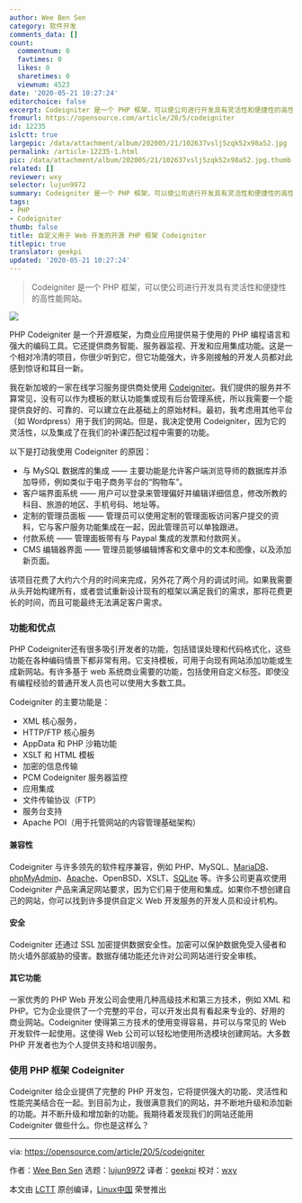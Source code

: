 ```yaml
---
author: Wee Ben Sen
category: 软件开发
comments_data: []
count:
  commentnum: 0
  favtimes: 0
  likes: 0
  sharetimes: 0
  viewnum: 4523
date: '2020-05-21 10:27:24'
editorchoice: false
excerpt: Codeigniter 是一个 PHP 框架，可以使公司进行开发具有灵活性和便捷性的高性能网站。
fromurl: https://opensource.com/article/20/5/codeigniter
id: 12235
islctt: true
largepic: /data/attachment/album/202005/21/102637vslj5zqk52x98a52.jpg
permalink: /article-12235-1.html
pic: /data/attachment/album/202005/21/102637vslj5zqk52x98a52.jpg.thumb.jpg
related: []
reviewer: wxy
selector: lujun9972
summary: Codeigniter 是一个 PHP 框架，可以使公司进行开发具有灵活性和便捷性的高性能网站。
tags:
- PHP
- Codeigniter
thumb: false
title: 自定义用于 Web 开发的开源 PHP 框架 Codeigniter
titlepic: true
translator: geekpi
updated: '2020-05-21 10:27:24'
---
```



> 
> Codeigniter 是一个 PHP 框架，可以使公司进行开发具有灵活性和便捷性的高性能网站。
> 
> 
> 


![](/data/attachment/album/202005/21/102637vslj5zqk52x98a52.jpg)


PHP Codeigniter 是一个开源框架，为商业应用提供易于使用的 PHP 编程语言和强大的编码工具。它还提供商务智能、服务器监视、开发和应用集成功能。这是一个相对冷清的项目，你很少听到它，但它功能强大，许多刚接触的开发人员都对此感到惊讶和耳目一新。


我在新加坡的一家在线学习服务提供商处使用 [Codeigniter](https://codeigniter.com/)。我们提供的服务并不算常见，没有可以作为模板的默认功能集或现有后台管理系统，所以我需要一个能提供良好的、可靠的、可以建立在此基础上的原始材料。最初，我考虑用其他平台（如 Wordpress）用于我们的网站。但是，我决定使用 Codeigniter，因为它的灵活性，以及集成了在我们的补课匹配过程中需要的功能。


以下是打动我使用 Codeigniter 的原因：


* 与 MySQL 数据库的集成 —— 主要功能是允许客户端浏览导师的数据库并添加导师，例如类似于电子商务平台的“购物车”。
* 客户端界面系统 —— 用户可以登录来管理偏好并编辑详细信息，修改所教的科目、旅游的地区、手机号码、地址等。
* 定制的管理员面板 —— 管理员可以使用定制的管理面板访问客户提交的资料，它与客户服务功能集成在一起，因此管理员可以单独跟进。
* 付款系统 —— 管理面板带有与 Paypal 集成的发票和付款网关。
* CMS 编辑器界面 —— 管理员能够编辑博客和文章中的文本和图像，以及添加新页面。


该项目花费了大约六个月的时间来完成，另外花了两个月的调试时间。如果我需要从头开始构建所有，或者尝试重新设计现有的框架以满足我们的需求，那将花费更长的时间，而且可能最终无法满足客户需求。


### 功能和优点


PHP Codeigniter还有很多吸引开发者的功能，包括错误处理和代码格式化，这些功能在各种编码情景下都非常有用。它支持模板，可用于向现有网站添加功能或生成新网站。有许多基于 web 系统商业需要的功能，包括使用自定义标签。即使没有编程经验的普通开发人员也可以使用大多数工具。


Codeigniter 的主要功能是：


* XML 核心服务，
* HTTP/FTP 核心服务
* AppData 和 PHP 沙箱功能
* XSLT 和 HTML 模板
* 加密的信息传输
* PCM Codeigniter 服务器监控
* 应用集成
* 文件传输协议（FTP）
* 服务台支持
* Apache POI（用于托管网站的内容管理基础架构）


#### 兼容性


Codeigniter 与许多领先的软件程序兼容，例如 PHP、MySQL、[MariaDB](http://mariadb.org/)、[phpMyAdmin](https://www.phpmyadmin.net/)、[Apache](http://apache.org/)、OpenBSD、XSLT、[SQLite](http://sqlite.org/) 等。许多公司更喜欢使用 Codeigniter 产品来满足网站要求，因为它们易于使用和集成。如果你不想创建自己的网站，你可以找到许多提供自定义 Web 开发服务的开发人员和设计机构。


#### 安全


Codeigniter 还通过 SSL 加密提供数据安全性。加密可以保护数据免受入侵者和防火墙外部威胁的侵害。数据存储功能还允许对公司网站进行安全审核。


#### 其它功能


一家优秀的 PHP Web 开发公司会使用几种高级技术和第三方技术，例如 XML 和 PHP。它为企业提供了一个完整的平台，可以开发出具有看起来专业的、好用的商业网站。Codeigniter 使得第三方技术的使用变得容易，并可以与常见的 Web 开发软件一起使用。这使得 Web 公司可以轻松地使用所选模块创建网站。大多数 PHP 开发者也为个人提供支持和培训服务。


### 使用 PHP 框架 Codeigniter


Codeigniter 给企业提供了完整的 PHP 开发包，它将提供强大的功能、灵活性和性能完美结合在一起。到目前为止，我很满意我们的网站，并不断地升级和添加新的功能。并不断升级和增加新的功能。我期待着发现我们的网站还能用 Codeigniter 做些什么。你也是这样么？




---


via: <https://opensource.com/article/20/5/codeigniter>


作者：[Wee Ben Sen](https://opensource.com/users/bswee14) 选题：[lujun9972](https://github.com/lujun9972) 译者：[geekpi](https://github.com/geekpi) 校对：[wxy](https://github.com/wxy)


本文由 [LCTT](https://github.com/LCTT/TranslateProject) 原创编译，[Linux中国](https://linux.cn/) 荣誉推出